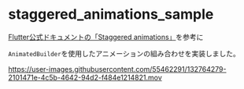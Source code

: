 # staggered_animations_sample

[Flutter公式ドキュメントの「Staggered animations」](https://flutter.dev/docs/development/ui/animations/staggered-animations)を参考に

`AnimatedBuilder`を使用したアニメーションの組み合わせを実装しました。

https://user-images.githubusercontent.com/55462291/132764279-2101471e-4c5b-4642-94d2-f484e1214821.mov

